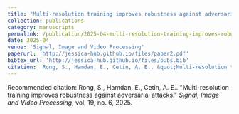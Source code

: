 ```yaml
---
title: "Multi-resolution training improves robustness against adversarial attacks"
collection: publications
category: manuscripts
permalink: /publication/2025-04-multi-resolution-training-improves-robustness-against-adversarial-attacks
date: 2025-04
venue: 'Signal, Image and Video Processing'
paperurl: 'http://jessica-hub.github.io/files/paper2.pdf'
bibtex_url: 'http://jessica-hub.github.io/files/pubs.bib'
citation: 'Rong, S., Hamdan, E., Cetin, A. E.. &quot;Multi-resolution training improves robustness against adversarial attacks.&quot; <i>Signal, Image and Video Processing</i>, vol. 19, no. 6, 2025.'
---
```


Recommended citation: Rong, S., Hamdan, E., Cetin, A. E.. &quot;Multi-resolution training improves robustness against adversarial attacks.&quot; <i>Signal, Image and Video Processing</i>, vol. 19, no. 6, 2025.
